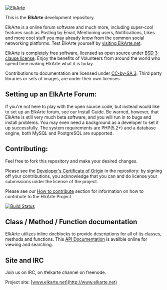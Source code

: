 [![ElkArte](https://raw.github.com/elkarte/Elkarte/master/themes/default/images/logo.png "ElkArte")](http://www.elkarte.net "ElkArte")

This is the **ElkArte** development repository.

ElkArte is a online forum software and much more, including super-cool features such as Posting by Email, Mentioning users, Notifications, Likes and more cool stuff you may already know from the common social networking platforms. Test ElkArte yourself by [visiting ElkArte.net](http://www.elkarte.net).

ElkArte is completely free software, licensed as open source under [BSD 3-clause license](http://www.opensource.org/licenses/BSD-3-Clause). Enjoy the benefits of Volunteers from around the world who spend time making ElkArte what it is today.

Contributions to documentation are licensed under [CC-by-SA 3](http://creativecommons.org/licenses/by-sa/3.0). Third party libraries or sets of images, are under their own licenses.

## Setting up an ElkArte Forum:

If you're not here to play with the open source code, but instead would like to set up an ElkArte forum, see our Install Guide. Be warned, however, that ElkArte is still very much beta software, and you will run in to bugs and install problems.  You may even need a background as a developer to set it up successfully.  The system requirements are PHP(5.2+) and a database engine, both MySQL and PostgreSQL are supported.

## Contributing:

Feel free to fork this repository and make your desired changes.

Please see the [Developer's Certificate of Origin](https://github.com/elkarte/Elkarte/blob/master/DCO.txt) in the repository: by signing off your contributions, you acknowledge that you can and do license your submissions under the license of the project.

Please see our [How to contribute](https://github.com/elkarte/Elkarte/blob/master/CONTRIBUTING.md) section for information on how to contribute to the ElkArte Project.

[![Build Status](https://travis-ci.org/elkarte/Elkarte.png?branch=master)](https://travis-ci.org/elkarte/Elkarte)

## Class / Method / Function documentation
ElkArte utilizes inline docblocks to provide descriptions for all of its classes, methods and functions.  This [API Documentation](http://elkarte.github.io/Doc/) is availble online for viewing and searching.   

## Site and IRC

Join us on IRC, on #elkarte channel on freenode.

Project site: [www.elkarte.net](http://www.elkarte.net)
